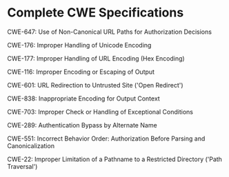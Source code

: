 

# Complete CWE Specifications

CWE-647: Use of Non-Canonical URL Paths for Authorization Decisions

CWE-176: Improper Handling of Unicode Encoding

CWE-177: Improper Handling of URL Encoding (Hex Encoding)

CWE-116: Improper Encoding or Escaping of Output

CWE-601: URL Redirection to Untrusted Site ('Open Redirect')

CWE-838: Inappropriate Encoding for Output Context

CWE-703: Improper Check or Handling of Exceptional Conditions

CWE-289: Authentication Bypass by Alternate Name

CWE-551: Incorrect Behavior Order: Authorization Before Parsing and Canonicalization

CWE-22: Improper Limitation of a Pathname to a Restricted Directory ('Path Traversal')
